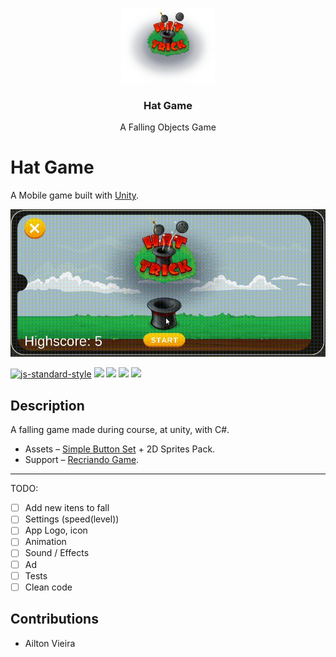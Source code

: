 <p align="center">
  <a href="https://example.com/">
    <img src="./Assets/2D Sprites Pack/HatSplashSprite.png" alt="Logo" width=150 height=120>
  </a>

  <h3 align="center">Hat Game</h3>

  <p align="center">
    A Falling Objects Game
  </p>
</p>


# Hat Game

A Mobile game built with [Unity](https://unity.com/).

![Screenshot](/hat-game.gif?raw=true "Screenshot")

[![js-standard-style](https://img.shields.io/badge/code%20style-standard-brightgreen.svg)]()
[![](https://img.shields.io/badge/tests-not%20tested-red.svg)]()
[![](https://img.shields.io/badge/platform-Android%20%7C%20Simulator-blue.svg)]()
[![](https://img.shields.io/badge/download-releases-brightgreen.svg)](https://github.com/AiltonVieira/hat-game/releases)
[![](https://img.shields.io/badge/unity-2D-brightgreen.svg)]()

## Description

A falling game made during course, at unity, with C#.
- Assets – [Simple Button Set](https://assetstore.unity.com/packages/2d/gui/icons/simple-button-set-01-153979) + 2D Sprites Pack.
- Support – [Recriando Game](https://www.youtube.com/recriandogames).

---

TODO:

- [ ] Add new itens to fall
- [ ] Settings (speed(level))
- [ ] App Logo, icon
- [ ] Animation
- [ ] Sound / Effects
- [ ] Ad
- [ ] Tests
- [ ] Clean code

## Contributions

- Ailton Vieira